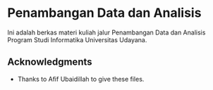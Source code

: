 # Penambangan Data dan Analisis

Ini adalah berkas materi kuliah jalur Penambangan Data dan Analisis Program Studi Informatika Universitas Udayana.

## Acknowledgments

* Thanks to Afif Ubaidillah to give these files.